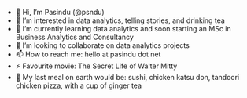 - 👋 Hi, I’m Pasindu (@psndu) 
- 👀 I’m interested in data analytics, telling stories, and drinking tea
- 🌱 I’m currently learning data analytics and soon starting an MSc in Business Analytics and Consultancy
- 💞️ I’m looking to collaborate on data analytics projects
- 📫 How to reach me: hello at pasindu dot net
- ⚡ Favourite movie: The Secret Life of Walter Mitty
- 🧀 My last meal on earth would be: sushi, chicken katsu don, tandoori chicken pizza, with a cup of ginger tea

<!---
psndu/psndu is a ✨ special ✨ repository because its `README.md` (this file) appears on your GitHub profile.
You can click the Preview link to take a look at your changes.
--->
